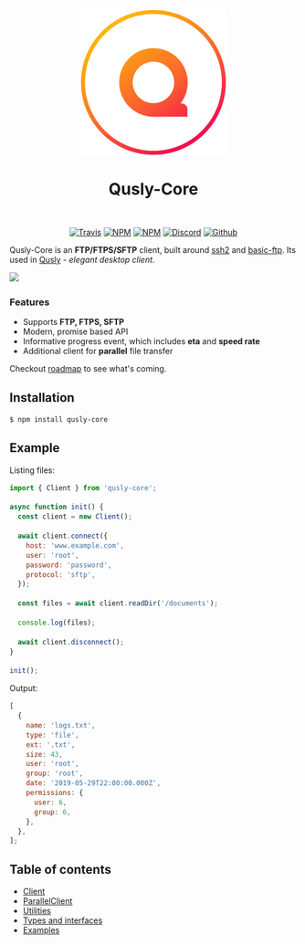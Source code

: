 <div align="center">
  <img src="static/logo.png" width="256">

  <h1>Qusly-Core</h1>

  <br />

[![Travis](https://img.shields.io/travis/qusly/qusly-core.svg?style=flat-square)](https://travis-ci.org/qusly/qusly-core)
[![NPM](https://img.shields.io/npm/v/qusly-core.svg?style=flat-square)](https://www.npmjs.com/package/qusly-core)
[![NPM](https://img.shields.io/npm/dm/qusly-core?style=flat-square)](https://www.npmjs.com/package/qusly-core)
[![Discord](https://discordapp.com/api/guilds/307605794680209409/widget.png?style=shield)](https://discord.gg/P7Vn4VX)
[![Github](https://img.shields.io/github/followers/xnerhu.svg?style=social&label=Follow)](https://github.com/xnerhu)

</div>

Qusly-Core is an **FTP/FTPS/SFTP** client, built around [ssh2](https://github.com/mscdex/ssh2) and [basic-ftp](https://github.com/patrickjuchli/basic-ftp). Its used in [Qusly](https://www.github.com/qusly/qusly) - _elegant desktop client_.

<a href="https://www.patreon.com/bePatron?u=21429620">
  <img src="https://c5.patreon.com/external/logo/become_a_patron_button@2x.png" width="160">
</a>

### Features

- Supports **FTP, FTPS, SFTP**
- Modern, promise based API
- Informative progress event, which includes **eta** and **speed rate**
- Additional client for **parallel** file transfer

Checkout [roadmap](https://github.com/qusly/qusly-core/projects/) to see what's coming.

## Installation

```bash
$ npm install qusly-core
```

## Example

Listing files:

```js
import { Client } from 'qusly-core';

async function init() {
  const client = new Client();

  await client.connect({
    host: 'www.example.com',
    user: 'root',
    password: 'password',
    protocol: 'sftp',
  });

  const files = await client.readDir('/documents');

  console.log(files);

  await client.disconnect();
}

init();
```

Output:

```js
[
  {
    name: 'logs.txt',
    type: 'file',
    ext: '.txt',
    size: 43,
    user: 'root',
    group: 'root',
    date: '2019-05-29T22:00:00.000Z',
    permissions: {
      user: 6,
      group: 6,
    },
  },
];
```

## Table of contents

- [Client](#)
- [ParallelClient](#)
- [Utilities](#)
- [Types and interfaces](#)
- [Examples](#)
